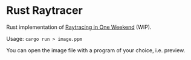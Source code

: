 # Rust Raytracer

Rust implementation of [Raytracing in One Weekend](https://raytracing.github.io/books/RayTracingInOneWeekend.html) (WIP).

Usage: `cargo run > image.ppm`

You can open the image file with a program of your choice, i.e. preview.